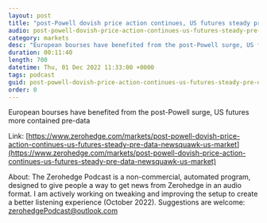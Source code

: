 ```yaml
---
layout: post
title: "post-Powell dovish price action continues, US futures steady pre-data - Newsquawk US Market Open"
audio: post-powell-dovish-price-action-continues-us-futures-steady-pre-data-newsquawk-us-market-0
category: markets
desc: "European bourses have benefited from the post-Powell surge, US futures more contained pre-data"
duration: 00:11:40
length: 700
datetime: Thu, 01 Dec 2022 11:33:00 +0000
tags: podcast
guid: post-powell-dovish-price-action-continues-us-futures-steady-pre-data-newsquawk-us-market-0
order: 0
---
```

European bourses have benefited from the post-Powell surge, US futures more contained pre-data

Link: [https://www.zerohedge.com/markets/post-powell-dovish-price-action-continues-us-futures-steady-pre-data-newsquawk-us-market](https://www.zerohedge.com/markets/post-powell-dovish-price-action-continues-us-futures-steady-pre-data-newsquawk-us-market)

About: The Zerohedge Podcast is a non-commercial, automated program, designed to give people a way to get news from Zerohedge in an audio format.  I am actively working on tweaking and improving the setup to create a better listening experience (October 2022).  Suggestions are welcome: [zerohedgePodcast@outlook.com](mailto:zerohedgePodcast@outlook.com)
